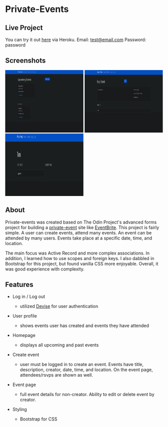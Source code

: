 # Private-Events

## Live Project

You can try it out [here](https://ramsey-events-dcc31c2a7424.herokuapp.com/) via Heroku.
Email: test@email.com
Password: password

## Screenshots
<p>
  <img src="img/event-home.png" alt="Events home" width="250" height="200">
  <img src="img/event.png" alt="Event description" width="250" height="200">
  <img src="img/event-member.png" alt="Member page" width="250" height="200">
</p>


## About

Private-events was created based on The Odin Project's advanced forms project for building a [private-event](https://www.theodinproject.com/lessons/ruby-on-rails-private-events) site like [EventBrite](https://www.eventbrite.com/). This project is fairly simple. A user can create events, attend many events. An event can be attended by many users. Events take place at a specific date, time, and location. 

The main focus was Active Record and more complex associations. In addition, I learned how to use scopes and foreign keys. I also dabbled in Bootstrap for this project, but found vanilla CSS more enjoyable. Overall, it was good experience with complexity.

## Features 

- Log in / Log out

  - utilized [Devise](https://github.com/heartcombo/devise) for user authentication

- User profile

  - shows events user has created and events they have attended
 
- Homepage

  - displays all upcoming and past events

- Create event 

  - user must be logged in to create an event. Events have title, description, creator, date, time, and location. On the event page, attendees/rsvps are shown as well.

- Event page 

  - full event details for non-creator. Ability to edit or delete event by creator.

- Styling

  - Bootstrap for CSS 
